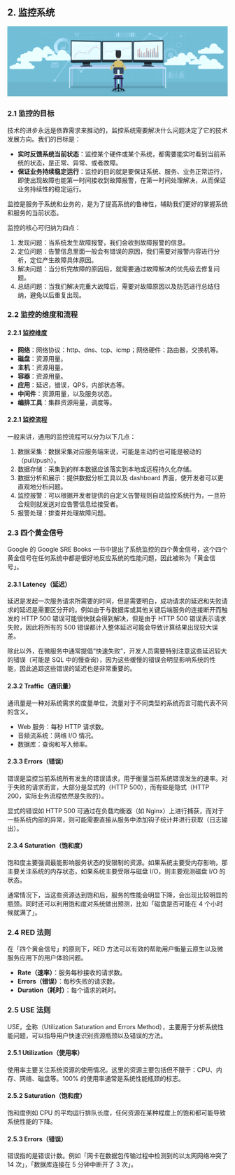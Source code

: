 ## 2. 监控系统

![monitoring](./images/monitoring.png)

### 2.1 监控的目标

技术的进步永远是依靠需求来推动的，监控系统需要解决什么问题决定了它的技术发展方向。我们的目标是：

* **实时反馈系统当前状态**：监控某个硬件或某个系统，都需要能实时看到当前系统的状态，是正常、异常、或者故障。
* **保证业务持续稳定运行**：监控的目的就是要保证系统、服务、业务正常运行，即使出现故障也能第一时间接收到故障报警，在第一时间处理解决，从而保证业务持续性的稳定运行。

监控是服务于系统和业务的，是为了提高系统的鲁棒性，辅助我们更好的掌握系统和服务的当前状态。

监控的核心可归纳为四点：

1. 发现问题：当系统发生故障报警，我们会收到故障报警的信息。
2. 定位问题：告警信息里面一般会有错误的原因，我们需要对报警内容进行分析，定位产生故障具体原因。
3. 解决问题：当分析完故障的原因后，就需要通过故障解决的优先级去修复问题。
4. 总结问题：当我们解决完重大故障后，需要对故障原因以及防范进行总结归纳，避免以后重复出现。

### 2.2 监控的维度和流程

#### 2.2.1 监控维度

* **网络**：网络协议：http、dns、tcp、icmp；网络硬件：路由器，交换机等。
* **磁盘**：资源用量。
* **主机**：资源用量。
* **容器**：资源用量。
* **应用**：延迟，错误，QPS，内部状态等。
* **中间件**：资源用量，以及服务状态。
* **编排工具**：集群资源用量，调度等。

#### 2.2.1 监控流程

一般来讲，通用的监控流程可以分为以下几点：

1. 数据采集：数据采集对应服务端来说，可能是主动的也可能是被动的（pull/push）。
2. 数据存储：采集到的样本数据应该落实到本地或远程持久化存储。
3. 数据分析和展示：提供数据分析工具以及 dashboard 界面，使开发者可以更直观地分析问题。
5. 监控报警：可以根据开发者提供的自定义告警规则自动监控系统行为，一旦符合规则就发送对应告警信息给接受者。
6. 报警处理：排查并处理故障问题。

### 2.3 四个黄金信号

Google 的 Google SRE Books 一书中提出了系统监控的四个黄金信号，这个四个黄金信号在任何系统中都是很好地反应系统的性能问题，因此被称为「黄金信号」。

#### 2.3.1 Latency（延迟）

延迟是发起一次服务请求所需要的时间，但是需要明白，成功请求的延迟和失败请求的延迟是需要区分开的。例如由于与数据库或其他关键后端服务的连接断开而触发的 HTTP 500 错误可能很快就会得到解决，但是由于 HTTP 500 错误表示请求失败，因此将所有的 500 错误都计入整体延迟可能会导致计算结果出现较大误差。

除此以外，在微服务中通常提倡“快速失败”，开发人员需要特别注意这些延迟较大的错误（可能是 SQL 中的慢查询），因为这些缓慢的错误会明显影响系统的性能，因此追踪这些错误的延迟也是非常重要的。

#### 2.3.2 Traffic（通讯量）

通讯量是一种对系统需求的度量单位，流量对于不同类型的系统而言可能代表不同的含义。

* Web 服务：每秒 HTTP 请求数。
* 音频流系统：网络 I/O 情况。
* 数据库：查询和写入频率。

#### 2.3.3 Errors（错误）

错误是监控当前系统所有发生的错误请求，用于衡量当前系统错误发生的速率。对于失败的请求而言，大部分是显式的（HTTP 500），而有些是隐式（HTTP 200，实际业务流程依然是失败的）。

显式的错误如 HTTP 500 可通过在负载均衡器（如 Nginx）上进行捕获，而对于一些系统内部的异常，则可能需要直接从服务中添加钩子统计并进行获取（日志输出）。

#### 2.3.4 Saturation（饱和度）

饱和度主要强调最能影响服务状态的受限制的资源。如果系统主要受内存影响，那主要关注系统的内存状态，如果系统主要受限与磁盘 I/O，则主要观测磁盘 I/O 的状态。

通常情况下，当这些资源达到饱和后，服务的性能会明显下降，会出现比较明显的瓶颈。同时还可以利用饱和度对系统做出预测，比如「磁盘是否可能在 4 个小时候就满了」。

### 2.4 RED 法则

在「四个黄金信号」的原则下，RED 方法可以有效的帮助用户衡量云原生以及微服务应用下的用户体验问题。

* **Rate（速率）**：服务每秒接收的请求数。
* **Errors（错误）**：每秒失败的请求数。
* **Duration（耗时）**：每个请求的耗时。

### 2.5 USE 法则

USE，全称（Utilization Saturation and Errors Method），主要用于分析系统性能问题，可以指导用户快速识别资源瓶颈以及错误的方法。

#### 2.5.1 Utilization（使用率）

使用率主要关注系统资源的使用情况。这里的资源主要包括但不限于：CPU、内存、网络、磁盘等。100% 的使用率通常是系统性能瓶颈的标志。

#### 2.5.2 Saturation（饱和度）

饱和度例如 CPU 的平均运行排队长度，任何资源在某种程度上的饱和都可能导致系统性能的下降。

#### 2.5.3 Errors（错误）

错误指的是错误计数。例如「网卡在数据包传输过程中检测到的以太网网络冲突了 14 次」，「数据库连接在 5 分钟中断开了 3 次」。
